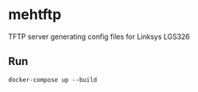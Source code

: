 # mehtftp

TFTP server generating config files for Linksys LGS326


## Run

    docker-compose up --build
